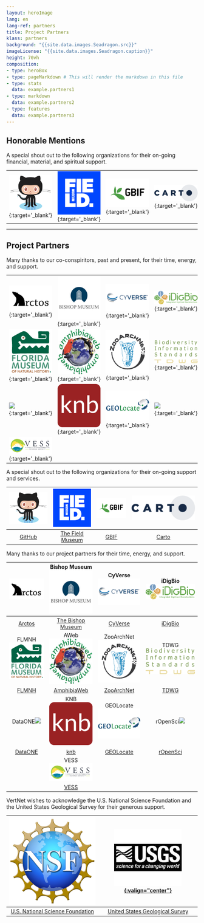```yaml
---
layout: heroImage
lang: en
lang-ref: partners
title: Project Partners
klass: partners
background: "{{site.data.images.Seadragon.src}}"
imageLicense: "{{site.data.images.Seadragon.caption}}"
height: 70vh
composition:
- type: heroBox
- type: pageMarkdown # This will render the markdown in this file
- type: stats
  data: example.partners1
- type: markdown
  data: example.partners2
- type: features
  data: example.partners3
---
```


## Honorable Mentions
A special shout out to the following organizations for their on-going financial, material, and spiritual support.

|   |   |   |   |
|---|---|---|---|
| [![](/assets/images/GitHub-Octocat-361x300.png)](https://github.com/){:target='_blank'} |  [![](/assets/images/field-museum-logo-300x300.png)](https://www.fieldmuseum.org/){:target='_blank'} |  [![](/assets/images/GBIF-2015-300x199.png)](https://www.gbif.org/){:target='_blank'} |  [![](/assets/images/CARTO-logo-positive-767x300.png)](https://carto.com/){:target='_blank'} |


------------

## Project Partners
Many thanks to our co-conspiritors, past and present, for their time, energy, and support.

|   |   |   |   |
|---|---|---|---|
| [![](/assets/images/arctos-alogo_blackonwhite-513x300.png)](https://arctosdb.org/){:target='_blank'} |  [![](/assets/images/Bishop_img_logo_fulldome-300x300.jpeg)](https://bishopscience.org/){:target='_blank'} |  [![](/assets/images/CyVerse-logo-482x300.jpeg)](https://www.cyverse.org/){:target='_blank'} |  [![](/assets/images/IDigBio_Logo_RGB-300-970.png)](https://www.idigbio.org/){:target='_blank'} |
| [![](/assets/images/flmnh-logo.png)](https://www.floridamuseum.ufl.edu/){:target='_blank'} |  [![](/assets/images/Aweb-logo-300x284.jpeg)](https://amphibiaweb.org/){:target='_blank'} |  [![](/assets/images/zan-logo-circular_color_web-only300x300.png)](https://zooarchnet.org/){:target='_blank'} |  [![](/assets/images/tdwg_logo300x568.png)](https://www.tdwg.org/){:target='_blank'} |
| [![](/assets/images/dataone_logo-300x455.png)](https://www.dataone.org/){:target='_blank'} |  [![](/assets/images/knb-icon-192x192.png)](https://knb.ecoinformatics.org/){:target='_blank'} |  [![](/assets/images/geolocatelogo300x430.jpeg)](https://www.geo-locate.org/){:target='_blank'} |  [![](/assets/images/ropensci_icon_lettering_color-300x544.png)](https://docs.ropensci.org/rvertnet/){:target='_blank'} |
| [![](/assets/images/vesslogo_website.png)](https://www.vanuatuconservation.org/){:target='_blank'} | | | |





A special shout out to the following organizations for their on-going support and services.

| ![](/assets/images/GitHub-Octocat-361x300.png) | ![](/assets/images/field-museum-logo-300x300.png) | ![](/assets/images/GBIF-2015-300x199.png) | ![](/assets/images/CARTO-logo-positive-767x300.png) |
|:------------------------------------------------:|:---------------------------------------------------:|:-------------------------------------------:|:------------------------:|
| [GitHub](https://github.com/) | [The Field Museum](https://www.fieldmuseum.org/) | [GBIF](https://www.gbif.org/) | [Carto](https://carto.com/) |


Many thanks to our project partners for their time, energy, and support.

| ![](/assets/images/arctos-alogo_blackonwhite-513x300.png) | Bishop Museum![](/assets/images/Bishop_img_logo_fulldome-300x300.jpeg) | CyVerse![](/assets/images/CyVerse-logo-482x300.jpeg) | iDigBio![](/assets/images/IDigBio_Logo_RGB-300-970.png) |
|:------------------------------------------------:|:---------------------------------------------------:|:-------------------------------------------:|:------------------------:|
| [Arctos](https://arctosdb.org/) | [The Bishop Museum](https://bishopscience.org/) | [CyVerse](https://www.cyverse.org/) | [iDigBio](https://www.idigbio.org/) |
| FLMNH![](/assets/images/flmnh-logo.png) | AWeb![](/assets/images/Aweb-logo-300x284.jpeg) | ZooArchNet![](/assets/images/zan-logo-circular_color_web-only300x300.png) | TDWG![](/assets/images/tdwg_logo300x568.png) |
| [FLMNH](https://www.floridamuseum.ufl.edu/) | [AmphibiaWeb](https://amphibiaweb.org/) | [ZooArchNet](https://zooarchnet.org/) | [TDWG](https://www.tdwg.org/) |
| DataONE![](/assets/images/dataone_logo-300x455.png) | KNB![](/assets/images/knb-icon-192x192.png) | GEOLocate![](/assets/images/geolocatelogo300x430.jpeg) | rOpenSci![](/assets/images/ropensci_icon_lettering_color-300x544.png) |
| [DataONE](https://www.dataone.org/) | [knb](https://knb.ecoinformatics.org/) | [GEOLocate](https://www.geo-locate.org/) | [rOpenSci](https://docs.ropensci.org/rvertnet/) |
| | VESS![](/assets/images/vesslogo_website.png) | | |
| | [VESS](https://www.vanuatuconservation.org/) | | |

VertNet wishes to acknowledge the U.S. National Science Foundation and the United States Geological Survey for their generous support.

| ![](/assets/images/NSF-logo300x298.png) | [![](/assets/images/usgslogo-150x178.jpeg){:valign="center"}](https://www.usgs.gov/) |
|:------------------------------------------------:|:---------------------------------------------------:|
| [U.S. National Science Foundation](https://nsf.gov/) | [United States Geological Survey](https://www.usgs.gov/) |
